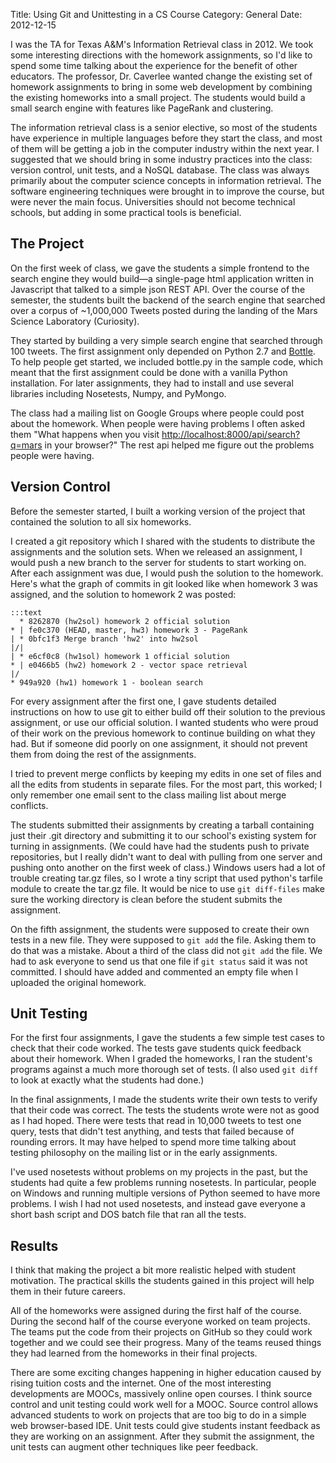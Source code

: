 Title: Using Git and Unittesting in a CS Course
Category: General
Date: 2012-12-15


I was the TA for Texas A&amp;M's Information Retrieval class in 2012.
We took some interesting directions with the homework assignments, so I'd like
to spend some time talking about the experience for the benefit of other
educators.
The professor, Dr. Caverlee wanted change the existing set of homework
assignments to bring in some web development by combining the existing
homeworks into a small project.
The students would build a small search engine with features like PageRank and
clustering.

<!--
In my opinion, any computer science student that gets through their
undergraduate curriculum without learning half a dozen languages is getting
shortchanged.
-->

The information retrieval class is a senior elective, so most of the students
have experience in multiple languages before they start the class, and most of
them will be getting a job in the computer industry within the next year.
I suggested that we should bring in some industry practices into the class:
version control, unit tests, and a NoSQL database.
The class was always primarily about the computer science concepts in
information retrieval. The software engineering techniques were brought in to
improve the course, but were never the main focus.
Universities should not become technical schools, but adding in some
practical tools is beneficial.

## The Project

On the first week of class, we gave the students a simple frontend to the
search engine they would build&mdash;a single-page html application written in
Javascript that talked to a simple json REST API.
Over the course of the semester, the students built the backend of the search
engine that searched over a corpus of ~1,000,000 Tweets posted during the
landing of the Mars Science Laboratory (Curiosity).

They started by building a very simple search engine that searched through 100
tweets.
The first assignment only depended on Python 2.7 and [Bottle](http://bottlepy.org/).
To help people get started, we included bottle.py in the sample code, which
meant that the first assignment could be done with a vanilla Python
installation.
For later assignments, they had to install and use several libraries including
Nosetests, Numpy, and PyMongo.

The class had a mailing list on Google Groups where people could post about the
homework.
When people were having problems I often asked them "What happens when you visit
[http://localhost:8000/api/search?q=mars](http://localhost:8000/api/search?q=mars)
in your browser?"
The rest api helped me figure out the problems people were having.

## Version Control

Before the semester started, I built a working version of the project that
contained the solution to all six homeworks.

I created a git repository which I shared with the students to distribute the
assignments and the solution sets.
When we released an assignment, I would push a new branch to the server for
students to start working on.
After each assignment was due, I would push the solution to the homework.
Here's what the graph of commits in git looked like when homework 3 was
assigned, and the solution to homework 2 was posted:


    :::text
      * 8262870 (hw2sol) homework 2 official solution
    * | fe0c370 (HEAD, master, hw3) homework 3 - PageRank
    | * 0bfc1f3 Merge branch 'hw2' into hw2sol
    |/|
    | * e6cf0c8 (hw1sol) homework 1 official solution
    * | e0466b5 (hw2) homework 2 - vector space retrieval
    |/
    * 949a920 (hw1) homework 1 - boolean search

For every assignment after the first one, I gave students detailed instructions
on how to use git to either build off their solution to the previous
assignment, or use our official solution.
I wanted students who were proud of their work on the previous homework to
continue building on what they had.
But if someone did poorly on one assignment, it should not prevent them from
doing the rest of the assignments.

I tried to prevent merge conflicts by keeping my edits in one set of files and
all the edits from students in separate files.
For the most part, this worked; I only remember one email sent to the class
mailing list about merge conflicts.

The students submitted their assignments by creating a tarball containing just
their .git directory and submitting it to our school's existing system for
turning in assignments.
(We could have had the students push to private repositories, but I really
didn't want to deal with pulling from one server and pushing onto another on
the first week of class.)
Windows users had a lot of trouble creating tar.gz files, so I wrote a tiny
script that used python's tarfile module to create the tar.gz file.
It would be nice to use `git diff-files` make sure the working directory is
clean before the student submits the assignment.

On the fifth assignment, the students were supposed to create their own tests
in a new file.
They were supposed to `git add` the file.
Asking them to do that was a mistake.
About a third of the class did not `git add` the file.
We had to ask everyone to send us that one file if `git status` said it was not
committed.
I should have added and commented an empty file when I uploaded the original
homework.

## Unit Testing
For the first four assignments, I gave the students a few simple test cases to
check that their code worked.
The tests gave students quick feedback about their homework.
When I graded the homeworks, I ran the student's programs against a much more
thorough set of tests.
(I also used `git diff` to look at exactly what the students had done.)

In the final assignments, I made the students write their own tests to verify
that their code was correct.
The tests the students wrote were not as good as I had hoped.
There were tests that read in 10,000 tweets to test one query, tests that
didn't test anything, and tests that failed because of rounding errors.
It may have helped to spend more time talking about testing philosophy on the
mailing list or in the early assignments.

I've used nosetests without problems on my projects in the past, but the
students had quite a few problems running nosetests.
In particular, people on Windows and running multiple versions of Python seemed
to have more problems.
I wish I had not used nosetests, and instead gave everyone a short bash script
and DOS batch file that ran all the tests.

## Results
I think that making the project a bit more realistic helped with student
motivation.
The practical skills the students gained in this project will help them in
their future careers.

All of the homeworks were assigned during the first half of the course.
During the second half of the course everyone worked on team projects.
The teams put the code from their projects on GitHub so they could work
together and we could see their progress.
Many of the teams reused things they had learned from the homeworks in their
final projects.

There are some exciting changes happening in higher education caused by rising
tuition costs and the internet.
One of the most interesting developments are MOOCs, massively online open courses.
I think source control and unit testing could work well for a MOOC.
Source control allows advanced students to work on projects that are too big to
do in a simple web browser-based IDE.
Unit tests could give students instant feedback as they are working on an
assignment.
After they submit the assignment, the unit tests can augment other techniques
like peer feedback.
